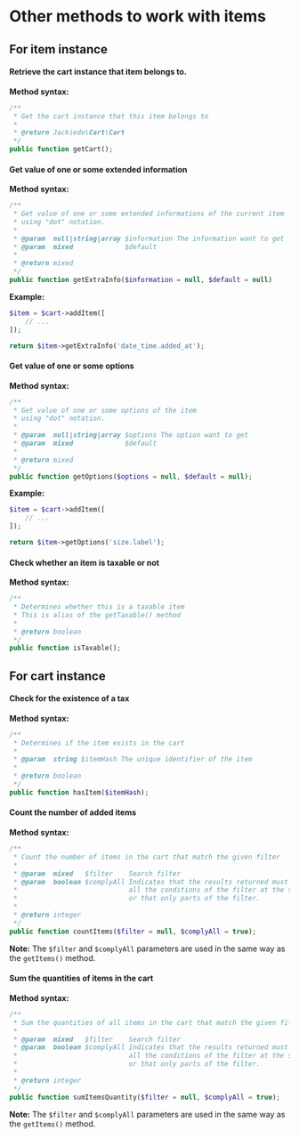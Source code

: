 # Other methods to work with items
## For item instance
#### Retrieve the cart instance that item belongs to.
**Method syntax:**

```php
/**
 * Get the cart instance that this item belongs to
 *
 * @return Jackiedo\Cart\Cart
 */
public function getCart();
```

#### Get value of one or some extended information
**Method syntax:**

```php
/**
 * Get value of one or some extended informations of the current item
 * using "dot" notation.
 *
 * @param  null|string|array $information The information want to get
 * @param  mixed             $default
 *
 * @return mixed
 */
public function getExtraInfo($information = null, $default = null)
```

**Example:**

```php
$item = $cart->addItem([
    // ...
]);

return $item->getExtraInfo('date_time.added_at');
```

#### Get value of one or some options
**Method syntax:**

```php
/**
 * Get value of one or some options of the item
 * using "dot" notation.
 *
 * @param  null|string|array $options The option want to get
 * @param  mixed             $default
 *
 * @return mixed
 */
public function getOptions($options = null, $default = null);
```

**Example:**

```php
$item = $cart->addItem([
    // ...
]);

return $item->getOptions('size.label');
```

#### Check whether an item is taxable or not
**Method syntax:**

```php
/**
 * Determines whether this is a taxable item
 * This is alias of the getTaxable() method
 *
 * @return boolean
 */
public function isTaxable();
```

## For cart instance
#### Check for the existence of a tax
**Method syntax:**

```php
/**
 * Determines if the item exists in the cart
 *
 * @param  string $itemHash The unique identifier of the item
 *
 * @return boolean
 */
public function hasItem($itemHash);
```

#### Count the number of added items
**Method syntax:**

```php
/**
 * Count the number of items in the cart that match the given filter
 *
 * @param  mixed   $filter    Search filter
 * @param  boolean $complyAll Indicates that the results returned must satisfy
 *                            all the conditions of the filter at the same time
 *                            or that only parts of the filter.
 *
 * @return integer
 */
public function countItems($filter = null, $complyAll = true);
```

**Note:** The `$filter` and `$complyAll` parameters are used in the same way as the `getItems()` method.

#### Sum the quantities of items in the cart
**Method syntax:**

```php
/**
 * Sum the quantities of all items in the cart that match the given filter
 *
 * @param  mixed   $filter    Search filter
 * @param  boolean $complyAll Indicates that the results returned must satisfy
 *                            all the conditions of the filter at the same time
 *                            or that only parts of the filter.
 *
 * @return integer
 */
public function sumItemsQuantity($filter = null, $complyAll = true);
```

**Note:** The `$filter` and `$complyAll` parameters are used in the same way as the `getItems()` method.
